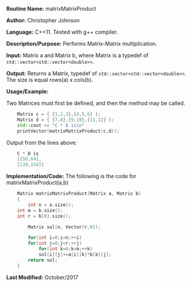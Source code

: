 **Routine Name:** matrixMatrixProduct

**Author:** Christopher Johnson

**Language:** C++11. Tested with g++ compiler.

**Description/Purpose:** 
Performs Matrix-Matrix multiplication.

**Input:**
Matrix a and Matrix b, where Matrix is a typedef of `std::vector<std::vector<double>>`.

**Output:**
Returns a Matrix, typedef of `std::vector<std::vector<double>>`. The size is equal rows(a) x cols(b).

**Usage/Example:**

Two Matrices must first be defined, and then the method may be called.
```C++
    Matrix c = { {1,2,3},{4,5,6} };
    Matrix d = { {7,8},{9,10},{11,12} };
    std::cout << "C * D is\n"
    printVector(matrixMatrixProduct(c,d));
```
Output from the lines above:
```c++
    C * D is
    [[58,64],
    [139,154]]
```


**Implementation/Code:** The following is the code for matrixMatrixProduct(a,b)
```c++
    Matrix matrixMatrixProduct(Matrix a, Matrix b)
    {
        int n = a.size();
	int m = b.size();
	int r = b[0].size();

        Matrix sol(n, Vector(r,0));

        for(int i=0;i<n;++i)
	    for(int j=0;j<r;++j)
	        for(int k=0;k<m;++k)
		    sol[i][j]+=a[i][k]*b[k][j];
        return sol;
    }
```
**Last Modified:** October/2017
